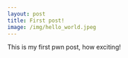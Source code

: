 ```yaml
---
layout: post
title: First post!
image: /img/hello_world.jpeg
---
```


This is my first pwn post, how exciting!
